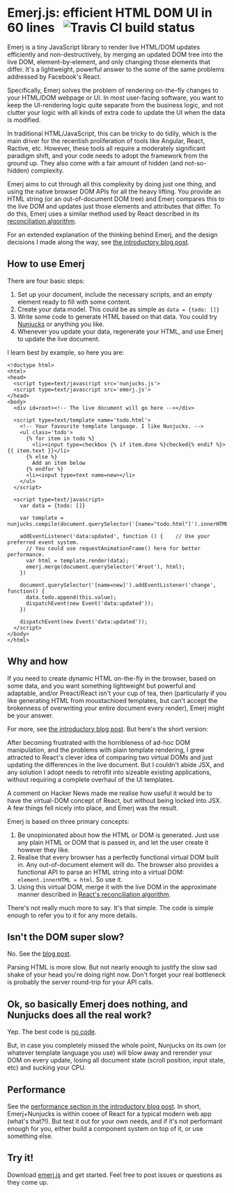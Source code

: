# Emerj.js: efficient HTML DOM UI in 60 lines &nbsp;&nbsp;![Travis CI build status](https://api.travis-ci.org/bryhoyt/emerj.svg?branch=master)

Emerj is a tiny JavaScript library to render live HTML/DOM updates efficiently and non-destructively, by merging an updated DOM tree into the live DOM, element-by-element, and only changing those elements that differ. It's a lightweight, powerful answer to the some of the same problems addressed by Facebook's React.

Specifically, Emerj solves the problem of rendering on-the-fly changes to your HTML/DOM webpage or UI. In most user-facing software, you want to keep the UI-rendering logic quite separate from the business logic, and not clutter your logic with all kinds of extra code to update the UI when the data is modified.

In traditional HTML/JavaScript, this can be tricky to do tidily, which is the main driver for the recentish proliferation of tools like Angular, React, Ractive, etc. However, these tools all require a moderately significant paradigm shift, and your code needs to adopt the framework from the ground up. They also come with a fair amount of hidden (and not-so-hidden) complexity.

Emerj aims to cut through all this complexity by doing just one thing, and using the native browser DOM APIs for all the heavy lifting. You provide an HTML string (or an out-of-document DOM tree) and Emerj compares this to the live DOM and updates just those elements and attributes that differ. To do this, Emerj uses a similar method used by React described in its [reconciliation algorithm](https://facebook.github.io/react/docs/reconciliation.html).

For an extended explanation of the thinking behind Emerj, and the design decisions I made along the way, see [the introductory blog post](http://blog.brush.co.nz/2017/11/emerj-js-efficient-html-ui-in-60-lines/).

## How to use Emerj

There are four basic steps:
  1. Set up your document, include the necessary scripts, and an empty element ready to fill with some content.
  2. Create your data model. This could be as simple as `data = {todo: []}`
  3. Write some code to generate HTML based on that data. You could try [Nunjucks](https://mozilla.github.io/nunjucks/) or anything you like.
  4. Whenever you update your data, regenerate your HTML, and use Emerj to update the live document.
  
I learn best by example, so here you are:

```
<!doctype html>
<html>
<head>
  <script type=text/javascript src='nunjucks.js'>
  <script type=text/javascript src='emerj.js'>
</head>
<body>
  <div id=root><!-- The live document will go here --></div>
  
  <script type=text/template name='todo.html'>
    <!-- Your favourite template language. I like Nunjucks. -->
    <ul class='todo'>
      {% for item in todo %}
        <li><input type=checkbox {% if item.done %}checked{% endif %}> {{ item.text }}</li>
      {% else %}
        Add an item below
      {% endfor %}
      <li><input type=text name=new></li>
    </ul>
  </script>

  <script type=text/javascript>
    var data = {todo: []}

    var template = nunjucks.compile(document.querySelector('[name="todo.html"]').innerHTML);
    
    addEventListener('data:updated', function () {    // Use your preferred event system.
      // You could use requestAnimationFrame() here for better performance.
      var html = template.render(data);
      emerj.merge(document.querySelector('#root'), html);
    })

    document.querySelector('[name=new]').addEventListener('change', function() {
      data.todo.append(this.value);
      dispatchEvent(new Event('data:updated'));
    })

    dispatchEvent(new Event('data:updated'));
  </script>
</body>
</html>
```

## Why and how

If you need to create dynamic HTML on-the-fly in the browser, based on some data, and you want something lightweight but powerful and adaptable, and/or Preact/React isn't your cup of tea, then (particularly if you like generating HTML from moustachioed templates, but can't accept the brokenness of overwriting your entire document every render), Emerj might be your answer.

For more, see [the introductory blog post](http://blog.brush.co.nz/2017/11/emerj-js-efficient-html-ui-in-60-lines/). But here's the short version:

After becoming frustrated with the horribleness of ad-hoc DOM manipulation, and the problems with plain template rendering, I grew attracted to React's clever idea of comparing two virtual DOMs and just updating the differences in the live document. But I couldn't abide JSX, and any solution I adopt needs to retrofit into sizeable existing applications, without requiring a complete overhaul of the UI templates.

A comment on Hacker News made me realise how useful it would be to have the virtual-DOM concept of React, but without being locked into JSX. A few things fell nicely into place, and Emerj was the result.

Emerj is based on three primary concepts:
  1. Be unopinionated about how the HTML or DOM is generated. Just use any plain HTML or DOM that is passed in, and let the user create it however they like.
  2. Realise that every browser has a perfectly functional virtual DOM built in. Any out-of-document element will do. The browser also provides a functional API to parse an HTML string into a virtual DOM: `element.innerHTML = html`. So use it.
  3. Using this virtual DOM, merge it with the live DOM in the approximate manner described in [React's reconciliation algorithm](https://facebook.github.io/react/docs/reconciliation.html).

There's not really much more to say. It's that simple. The code is simple enough to refer you to it for any more details.

## Isn't the DOM super slow?

No. See the [blog post](http://blog.brush.co.nz/2017/11/emerj-js-efficient-html-ui-in-60-lines/#performance).

Parsing HTML is more slow. But not nearly enough to justify the slow sad shake of your head you're doing right now. Don't forget your real bottleneck is probably the server round-trip for your API calls.

## Ok, so basically Emerj does nothing, and Nunjucks does all the real work?

Yep. The best code is [no code](https://blog.codinghorror.com/the-best-code-is-no-code-at-all/).

But, in case you completely missed the whole point, Nunjucks on its own (or whatever template language you use) will blow away and rerender your DOM on every update, losing all document state (scroll position, input state, etc) and sucking your CPU.

## Performance

See the [performance section in the introductory blog post](http://blog.brush.co.nz/2017/11/emerj-js-efficient-html-ui-in-60-lines/#performance).
In short, Emerj+Nunjucks is within cooee of React for a typical modern web app (what's that?!). But test it out for your own needs, and if it's not performant enough for you, either build a component system on top of it, or use something else.

## Try it!

Download [emerj.js](https://github.com/bryhoyt/emerj/blob/master/emerj.js) and get started. Feel free to post issues or questions as they come up.

